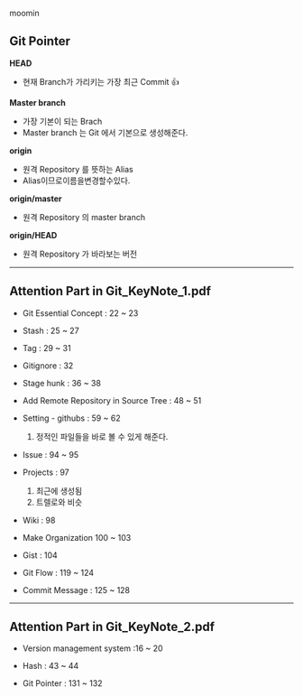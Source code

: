 moomin

## Git Pointer

**HEAD**
  - 현재 Branch가 가리키는 가장 최근 Commit :+1:

**Master branch**
  - 가장 기본이 되는 Brach
  - Master branch 는 Git 에서 기본으로 생성해준다.

**origin**
  - 원격 Repository 를 뜻하는 Alias
  - Alias이므로이름을변경할수있다.

**origin/master**
  - 원격 Repository 의 master branch

**origin/HEAD**
  - 원격 Repository 가 바라보는 버전  

---

## Attention Part in Git_KeyNote_1.pdf

* Git Essential Concept : 22 ~ 23

* Stash : 25 ~ 27

* Tag : 29 ~ 31

* Gitignore : 32

* Stage hunk : 36 ~ 38

* Add Remote Repository in Source Tree : 48 ~ 51

* Setting - githubs : 59 ~ 62
    1. 정적인 파일들을 바로 볼 수 있게 해준다.

* Issue : 94 ~ 95

* Projects : 97
    1. 최근에 생성됨
    2. 트렐로와 비슷

* Wiki : 98

* Make Organization 100 ~ 103

* Gist : 104

* Git Flow : 119 ~ 124

* Commit Message  : 125 ~ 128

---

## Attention Part in Git_KeyNote_2.pdf

* Version management system :16 ~ 20

* Hash : 43 ~ 44

* Git Pointer : 131 ~ 132
